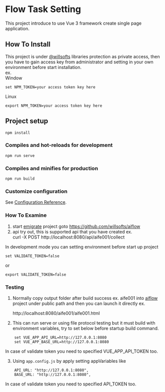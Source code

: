 # Flow Task Setting

This project introduce to use Vue 3 framework create single page application.

## How To Install

This project is under [@willsofts](https://github.com/willsofts) libraries protection as private access, then you have to gain access key from administrator and setting in your own environment before start installation. \
ex. \
Window

    set NPM_TOKEN=your access token key here

Linux

    export NPM_TOKEN=your access token key here

## Project setup
```
npm install
```

### Compiles and hot-reloads for development
```
npm run serve
```

### Compiles and minifies for production
```
npm run build
```

### Customize configuration
See [Configuration Reference](https://cli.vuejs.org/config/).

### How To Examine
1. start [emigrate](https://github.com/willsofts/emigrate) project 
    goto https://github.com/willsofts/aiflow
2. api try out, this is supported api that you have created ex. \
    curl -X POST http://localhost:8080/api/aife001/collect

In development mode you can setting environment before start up project

    set VALIDATE_TOKEN=false

or

    export VALIDATE_TOKEN=false

### Testing
1. Normally copy output folder after build success ex. aife001 into [aiflow](https://github.com/willsofts/aiflow) project under public path and then you can launch it directly ex. 

    http://localhost:8080/aife001/aife001.html

2. This can run serve or using file protocol testing but it must build with environment variables,
try to set below before startup build command.

```
    set VUE_APP_API_URL=http://127.0.0.1:8080
    set VUE_APP_BASE_URL=http://127.0.0.1:8080
```

In case of validate token you need to specified VUE_APP_API_TOKEN too.

3. Using `app.config.js` by apply setting appVariables like
```
    API_URL: "http://127.0.0.1:8080",
    BASE_URL: "http://127.0.0.1:8080",
```
    
In case of validate token you need to specified API_TOKEN too.
